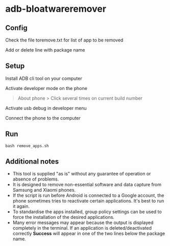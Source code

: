 # adb-bloatwareremover

## Config

Check the file toremove.txt for list of app to be removed

Add or delete line with package name

## Setup

Install ADB cli tool on your computer

Activate developer mode on the phone

> About phone > Click several times on current build number


Activate usb debug in developer menu

Connect the phone to the computer

## Run

	bash remove_apps.sh

## Additional notes

- This tool is supplied "as is" without any guarantee of operation or absence of problems.
- It is designed to remove non-essential software and data capture from Samsung and Xiaomi phones.
- If the script is run before Android is connected to a Google account, the phone sometimes tries to reactivate certain applications. It's best to run it again.
- To standardise the apps installed, group policy settings can be used to force the installation of the desired applications.
- Many error messages may appear because the output is displayed completely in the terminal. If an application is deleted/deactivated correctly **Success** will appear in one of the two lines below the package name.
